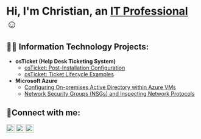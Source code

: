 <h1>Hi, I'm Christian, an <a href="https://linkedin.com/in/christian-sims">IT Professional</a>☺</h1>

<h2>👨‍💻 Information Technology Projects:</h2>

- <b>osTicket (Help Desk Ticketing System)</b>
  - [osTicket: Post-Installation Configuration](https://github.com/Christiansimss/post-install-config)
  - [osTicket: Ticket Lifecycle Examples](https://github.com/Christiansimss/ticket-lifecycle)
- <b>Microsoft Azure</b>
  - [Configuring On-premises Active Directory within Azure VMs](https://github.com/Christiansimss/configure-ad)
  - [Network Security Groups (NSGs) and Inspecting Network Protocols](https://github.com/Christiansimss/azure-network-protocols)

<h2>🤳Connect with me:</h2>

[<img align="left" alt="Josh | Twitter" width="22px" src="https://cdn.jsdelivr.net/npm/simple-icons@v3/icons/twitter.svg" />][twitter]
[<img align="left" alt="Josh | LinkedIn" width="22px" src="https://cdn.jsdelivr.net/npm/simple-icons@v3/icons/linkedin.svg" />][linkedin]
[<img align="left" alt="Josh | Instagram" width="22px" src="https://cdn.jsdelivr.net/npm/simple-icons@v3/icons/instagram.svg" />][instagram]

[twitter]: https://twitter.com/
[instagram]: https://www.instagram.com/
[linkedin]: https://linkedin.com/in/christian-sims
